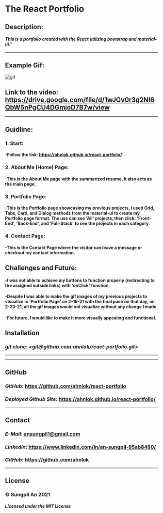 # **The React Portfolio**

## **Description:**
#### **_This is a portfolio created with the React utilizing bootstrap and material-ui."_**
---
## **Example Gif:**
![gif](reactportfolio.gif)
## **Link to the video: <https://drive.google.com/file/d/1wJGv0r3g2NI6QbW5nPgCU4DGmjoD7B7w/view>**

---
## **Guidline:**
### 1. Start: 
#### -Follow the link: <https://ahnlok.github.io/react-portfolio/>
### 2. About Me (Home) Page:
#### -This is the About Me page with the summarized resume, it also acts as the main page.
### 3. Portfolio Page:
#### -This is the Portfolio page showcasing my previous projects, I used Grid, Tabs, Card, and Dialog methods from the material-ui to create my Portfolio page format. The use can see 'All' projects, then click: 'Front-End', 'Back-End', and 'Full-Stack' to see the projects in each category.
### 4. Contact Page:
#### -This is the Contact Page where the visitor can leave a message or checkout my contact information.

## **Challenges and Future:**
#### -I was not able to achieve my buttons to function properly (redirecting to the assigned outside links) with 'onClick' function
#### -Despite I was able to make the gif images of my previous projects to visualize in 'Portfolio Page' on 2-19-21 with the final push on that day, on 2-20-21, all the gif images would not visualize without any change I made.

#### -For future, I would like to make it more visually appealing and functional.

## **Installation**
### **_git clone: <git@github.com:ahnlok/react-portfolio.git>_**

---
---
## **GitHub**
### **_GitHub_**: **<https://github.com/ahnlok/react-portfolio>**
### **_Deployed Github Site_**: **<https://ahnlok.github.io/react-portfolio/>**


---

## **Contact**
### **_E-Mail_**: **<ansungpil1@gmail.com>**
### **_LinkedIn_**: **<https://www.linkedin.com/in/an-sungpil-95ab8490/>**
### **_GitHub_**: **<https://github.com/ahnlok>**

---
## **License**
### **© Sungpil An 2021**

#### _Licensed under the MIT License_
